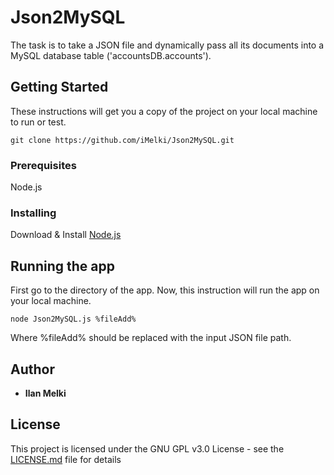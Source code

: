 # Json2MySQL
The task is to take a JSON file and dynamically pass all its documents into a MySQL database table ('accountsDB.accounts').


## Getting Started
These instructions will get you a copy of the project on your local machine to run or test. 
```
git clone https://github.com/iMelki/Json2MySQL.git
```


### Prerequisites
Node.js


### Installing
Download & Install [Node.js](https://nodejs.org/en/)


## Running the app
First go to the directory of the app.
Now, this instruction will run the app on your local machine.

```
node Json2MySQL.js %fileAdd%
```
Where %fileAdd% should be replaced with the input JSON file path.


## Author
* **Ilan Melki** 


## License
This project is licensed under the GNU GPL v3.0 License - see the [LICENSE.md](LICENSE.md) file for details

